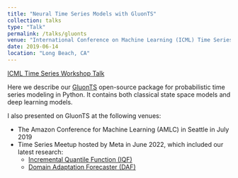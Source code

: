 ```yaml
---
title: "Neural Time Series Models with GluonTS"
collection: talks
type: "Talk"
permalink: /talks/gluonts
venue: "International Conference on Machine Learning (ICML) Time Series Workshop"
date: 2019-06-14
location: "Long Beach, CA"
---
```


[ICML Time Series Workshop Talk](https://slideslive.com/38917683/neural-time-series-models-with-gluonts)

Here we describe our [GluonTS](https://github.com/awslabs/gluonts) open-source package for probabilistic time series modeling in Python. It contains both classical state space models and deep learning models.

I also presented on GluonTS at the following venues:
  - The Amazon Conference for Machine Learning (AMLC) in Seattle in July 2019
  - Time Series Meetup hosted by Meta in June 2022, which included our latest research:
    - [Incremental Quantile Function (IQF)](https://proceedings.mlr.press/v151/park22a.html)
    - [Domain Adaptation Forecaster (DAF)](https://proceedings.mlr.press/v162/jin22d/jin22d.pdf)
